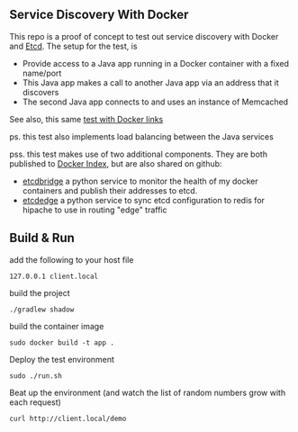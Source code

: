 ## Service Discovery With Docker
This repo is a proof of concept to test out service discovery with Docker and [Etcd](https://github.com/coreos/etcd). The setup for the test, is

- Provide access to a Java app running in a Docker container with a fixed name/port
- This Java app makes a call to another Java app via an address that it discovers
- The second Java app connects to and uses an instance of Memcached


See also, this same [test with Docker links](https://github.com/benschw/docker-service-discovery-with-links)

ps. this test also implements load balancing between the Java services 

pss. this test makes use of two additional components. They are both published to [Docker Index](https://index.docker.io/u/benschw/), but are also shared on github: 
- [etcdbridge](https://github.com/benschw/etcdbridge) a python service to monitor the health of my docker containers and publish their addresses to etcd.
- [etcdedge](https://github.com/benschw/etcdedge) a python service to sync etcd configuration to redis for hipache to use in routing "edge" traffic

## Build & Run

add the following to your host file

	127.0.0.1 client.local

build the project

	./gradlew shadow

build the container image

	sudo docker build -t app .

Deploy the test environment

	sudo ./run.sh

Beat up the environment (and watch the list of random numbers grow with each request)

	curl http://client.local/demo
